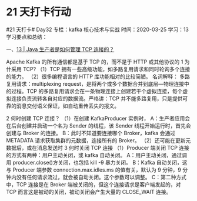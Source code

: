 # 21 天打卡行动

#21 天打卡# Day32
专栏：kafka 核心技术与实战
时间：2020-03-25
学习：13
学习要点和总结：

一、[13 | Java 生产者是如何管理 TCP 连接的？](https://time.geekbang.org/column/article/103844)

Apache Kafka 的所有通信都是基于 TCP 的，而不是于 HTTP 或其他协议的
1 为什采用 TCP?
（1）TCP 拥有一些高级功能，如多路复用请求和同时轮询多个连接的能力。
（2）很多编程语言的 HTTP 库功能相对的比较简陋。
名词解释：
多路复用请求：multiplexing request，是将两个或多个数据合并到底层—物理连接中的过程。TCP 的多路复用请求会在一条物理连接上创建若干个虚拟连接，每个虚拟连接负责流转各自对应的数据流。严格讲：TCP 并不能多路复用，只是提供可靠的消息交付语义保证，如自动重传丢失的报文。

2 何时创建 TCP 连接？
（1）在创建 KafkaProducer 实例时，
A：生产者应用会在后台创建并启动一个名为 Sender 的线程，该 Sender 线程开始运行时，首先会创建与 Broker 的连接。
B：此时不知道要连接哪个 Broker，kafka 会通过 METADATA 请求获取集群的元数据，连接所有的 Broker。
（2）还可能在更新元数据后，或在消息发送时
3 何时关闭 TCP 连接
（1）Producer 端关闭 TCP 连接的方式有两种：用户主动关闭，或 kafka 自动关闭。
A：用户主动关闭，通过调用 producer.close()方关闭，也包括 kill -9 暴力关闭。
B：Kafka 自动关闭，这与 Producer 端参数 connection.max.idles.ms 的值有关，默认为 9 分钟，9 分钟内没有任何请求流过，就会被自动关闭。这个参数可以调整。
C：第二种方式中，TCP 连接是在 Broker 端被关闭的，但这个连接请求是客户端发起的，对 TCP 而言这是被动的关闭，被动关闭会产生大量的 CLOSE_WAIT 连接。
